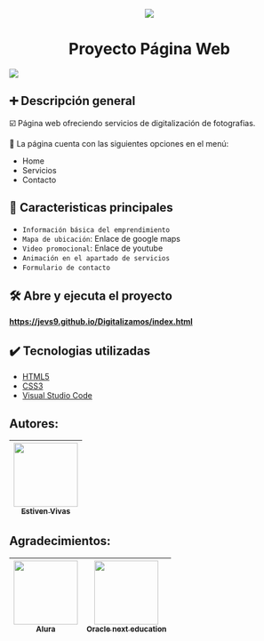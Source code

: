 <p align="center">
  <img src=https://user-images.githubusercontent.com/103389569/213584341-d08a962f-ef14-4532-a8d6-74d198d4742b.jpg>
 </p>

<h1 align="center"> Proyecto Página Web </h1>
<p align="left">
<img src="https://img.shields.io/badge/STATUS-DESARROLLO-yellow">
</p>

##  :heavy_plus_sign: Descripción general

:ballot_box_with_check: Página web ofreciendo servicios de digitalización de fotografias.

:book: La página cuenta con las siguientes opciones en el menú:
- Home
- Servicios
- Contacto

## :hammer: Caracteristicas principales
- `Información básica del emprendimiento`
- `Mapa de ubicación`: Enlace de google maps
- `Video promocional`: Enlace de youtube
- `Animación en el apartado de servicios`
- `Formulario de contacto`

## 🛠️ Abre y ejecuta el proyecto

**https://jevs9.github.io/Digitalizamos/index.html**

## :heavy_check_mark: Tecnologias utilizadas
- [HTML5](https://developer.mozilla.org/es/docs/Glossary/HTML5)
- [CSS3](https://developer.mozilla.org/es/docs/Web/CSS)
- [Visual Studio Code](https://code.visualstudio.com/)

## Autores:

| [<img src="https://avatars.githubusercontent.com/u/103389569?v=4" width=115><br><sub>Estiven Vivas</sub>](https://github.com/Jevs9) | 
| :---: |

## Agradecimientos:
| [<img src="https://www.aluracursos.com/assets/img/home/alura-logo.1647533644.svg" width=115><br><sub>Alura</sub>](https://https://www.aluracursos.com/) | [<img src="https://www.oracle.com/a/ocom/img/rh03-one-v-black-lad.png" width=115><br><sub>Oracle next education</sub>](https://https://https://www.oracle.com/co/education/oracle-next-education//)
| :---: | :---: |
